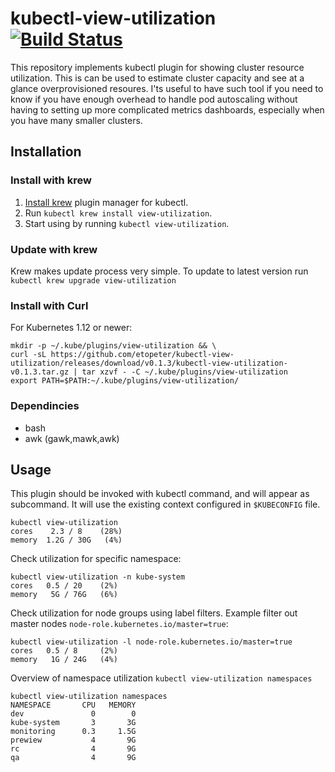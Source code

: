 # kubectl-view-utilization [![Build Status](https://travis-ci.org/etopeter/kubectl-view-utilization.svg?branch=master)](https://travis-ci.org/etopeter/kubectl-view-utilization)

This repository implements kubectl plugin for showing cluster resource utilization. 
This is can be used to estimate cluster capacity and see at a glance overprovisioned resoures.
I'ts useful to have such tool if you need to know if you have enough overhead to handle pod autoscaling
without having to setting up more complicated metrics dashboards, especially when you have many smaller clusters.

## Installation
### Install with krew
1. [Install krew](https://github.com/GoogleContainerTools/krew) plugin manager for kubectl.
2. Run `kubectl krew install view-utilization`.
3. Start using by running `kubectl view-utilization`.

### Update with krew
Krew makes update process very simple. To update to latest version run `kubectl krew upgrade view-utilization`


### Install with Curl
For Kubernetes 1.12 or newer:
```shell
mkdir -p ~/.kube/plugins/view-utilization && \
curl -sL https://github.com/etopeter/kubectl-view-utilization/releases/download/v0.1.3/kubectl-view-utilization-v0.1.3.tar.gz | tar xzvf - -C ~/.kube/plugins/view-utilization
export PATH=$PATH:~/.kube/plugins/view-utilization/
```

### Dependincies

- bash
- awk (gawk,mawk,awk)


## Usage
This plugin should be invoked with kubectl command, and will appear as subcommand. It will use the existing context configured in `$KUBECONFIG` file.

```shell
kubectl view-utilization                          
cores    2.3 / 8    (28%)
memory  1.2G / 30G   (4%)
```
Check utilization for specific namespace:

```shell
kubectl view-utilization -n kube-system
cores   0.5 / 20    (2%)
memory   5G / 76G   (6%)
```

Check utilization for node groups using label filters.
Example filter out master nodes `node-role.kubernetes.io/master=true`:

```shell
kubectl view-utilization -l node-role.kubernetes.io/master=true
cores   0.5 / 8     (2%)
memory   1G / 24G   (4%)
```

Overview of namespace utilization `kubectl view-utilization namespaces`
```shell
kubectl view-utilization namespaces
NAMESPACE       CPU   MEMORY
dev               0        0
kube-system       3       3G
monitoring      0.3     1.5G
prewiew           4       9G
rc                4       9G
qa                4       9G
```
